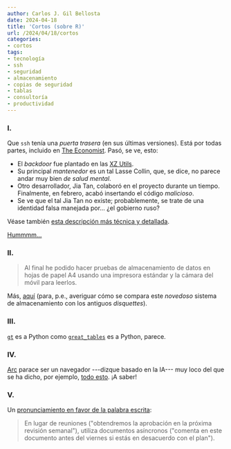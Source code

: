 ```yaml
---
author: Carlos J. Gil Bellosta
date: 2024-04-18
title: 'Cortos (sobre R)'
url: /2024/04/18/cortos
categories:
- cortos
tags:
- tecnología
- ssh
- seguridad
- almacenamiento
- copias de seguridad
- tablas
- consultoría
- productividad
---
```


### I.

Que `ssh` tenía una _puerta trasera_ (en sus últimas versiones). Está por todas partes, incluido en [The Economist](https://www.economist.com/science-and-technology/2024/04/02/a-stealth-attack-came-close-to-compromising-the-worlds-computers). Pasó, se ve, esto:

- El _backdoor_ fue plantado en las [XZ Utils](https://en.wikipedia.org/wiki/XZ_Utils).
- Su principal _mantenedor_ es un tal Lasse Collin, que, se dice, no parece andar muy bien _de salud mental_.
- Otro desarrollador, Jia Tan, colaboró en el proyecto durante un tiempo. Finalmente, en febrero, acabó insertando el código _malicioso_.
- Se ve que el tal Jia Tan no existe; probablemente, se trate de una identidad falsa manejada por... ¿el gobierno ruso?

Véase también [esta descripción más técnica
y detallada](https://boehs.org/node/everything-i-know-about-the-xz-backdoor).

[Hummmm...](https://www.explainxkcd.com/wiki/index.php/2347:_Dependency)

### II.

> Al final he podido hacer pruebas de almacenamiento de datos en hojas de papel A4 usando una impresora estándar y la cámara del móvil para leerlos.

Más, [aquí](https://www.johndcook.com/blog/2024/03/03/archiving-data-on-paper) (para, p.e., averiguar cómo se compara este _novedoso_ sistema de almacenamiento con los antiguos _disquettes_).

### III.

[`gt`](https://gt.rstudio.com) es a Python como [`great_tables`](https://posit-dev.github.io/great-tables/articles/intro.html) es a Python, parece.

### IV.

[Arc](https://arc.net/) parace ser un navegador ---dizque basado en la IA--- muy loco del que se ha dicho, por ejemplo, [todo esto](https://www.theverge.com/2024/2/1/24058013/arc-browser-smart-folders-browse-for-me-ai). ¡A saber!

### V.

Un [pronunciamiento en favor de la palabra escrita](https://staysaasy.com/management/2023/12/07/accelerating-product-velocity.html):

> En lugar de reuniones ("obtendremos la aprobación en la próxima revisión semanal"), utiliza documentos asíncronos ("comenta en este documento antes del viernes si estás en desacuerdo con el plan").
